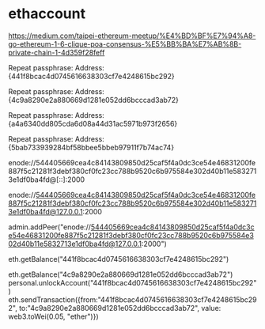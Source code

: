# ethaccount
https://medium.com/taipei-ethereum-meetup/%E4%BD%BF%E7%94%A8-go-ethereum-1-6-clique-poa-consensus-%E5%BB%BA%E7%AB%8B-private-chain-1-4d359f28feff

Repeat passphrase: 
Address: {441f8bcac4d0745616638303cf7e4248615bc292}

Repeat passphrase: 
Address: {4c9a8290e2a880669d1281e052dd6bcccad3ab72}

Repeat passphrase: 
Address: {a4a6340dd805cda6d08a44d31ac5971b973f2656}

Repeat passphrase: 
Address: {5bab733939284bf58bbee5bbeb97911f7b74ac74}


enode://544405669cea4c84143809850d25caf5f4a0dc3ce54e46831200fe887f5c21281f3debf380cf0fc23cc788b9520c6b975584e302d40b11e5832713e1df0ba4fd@[::]:2000



enode://544405669cea4c84143809850d25caf5f4a0dc3ce54e46831200fe887f5c21281f3debf380cf0fc23cc788b9520c6b975584e302d40b11e5832713e1df0ba4fd@127.0.0.1:2000


admin.addPeer("enode://544405669cea4c84143809850d25caf5f4a0dc3ce54e46831200fe887f5c21281f3debf380cf0fc23cc788b9520c6b975584e302d40b11e5832713e1df0ba4fd@127.0.0.1:2000")


eth.getBalance("441f8bcac4d0745616638303cf7e4248615bc292")

eth.getBalance("4c9a8290e2a880669d1281e052dd6bcccad3ab72")
personal.unlockAccount("441f8bcac4d0745616638303cf7e4248615bc292")
eth.sendTransaction({from:"441f8bcac4d0745616638303cf7e4248615bc292", to:"4c9a8290e2a880669d1281e052dd6bcccad3ab72", value: web3.toWei(0.05, "ether")})



